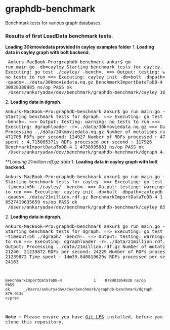 # graphdb-benchmark
Benchmark tests for various graph databases.

### Results of first LoadData benchmark tests.
**Loading 30kmoviedata provided in cayley examples folder**
    1. **Loading data in cayley graph with bolt backend.**
    <pre>
    Ankurs-MacBook-Pro:graphdb-benchmark ankur$ go run main.go -db=cayley
    Starting benchmark tests for cayley.
    ==> Executing: go test ./cayley/ -bench=.
    ==> Output: testing: warning: no tests to run
    ==> Executing: cayley init -db=bolt -dbpath=cayleydb -quads=../data/30kmoviedata.nq.gz
    BenchmarkImportDataToDB-4   	       1	30028388985 ns/op
    PASS
    ok  	_/Users/ankuryadav/dev/benchmark/graphdb-benchmark/cayley	30.035s
    </pre>
    2. **Loading data in dgraph.**
    <pre>
    Ankurs-MacBook-Pro:graphdb-benchmark ankur$ go run main.go -db=dgraph
    Starting benchmark tests for dgraph.
    ==> Executing: go test ./dgraph/ -bench=.
    ==> Output: testing: warning: no tests to run
    ==> Executing: dgraphloader -r=../data/30kmoviedata.nq.gz
    ==> Output:
    Processing ../data/30kmoviedata.nq.gz
    Number of mutations run   : 472ne:   471705 RDFs per second:  124927
    Number of RDFs processed  : 471705
    Time spent                : 4.715085371s
    RDFs processed per second : 117926
    BenchmarkImportDataToDB-4   	       1	4738905881 ns/op
    PASS
    ok  	_/Users/ankuryadav/dev/benchmark/graphdb-benchmark/dgraph	4.745s
    </pre>

***Loading 21million.rdf.gz data*
    1. **Loading data in cayley graph with bolt backend.**
    <pre>
    Ankurs-MacBook-Pro:graphdb-benchmark ankur$ go run main.go -db=cayley
    Starting benchmark tests for cayley.
    ==> Executing: go test -timeout=5h ./cayley/ -bench=.
    ==> Output: testing: warning: no tests to run
    ==> Executing: cayley init -db=bolt -dbpath=cayleydb -quads=../data/21million.rdf.gz
    BenchmarkImportDataToDB-4   	       1	8527419635659 ns/op
    PASS
    ok  	_/Users/ankuryadav/dev/benchmark/graphdb-benchmark/cayley	8527.427s
    </pre>
    2. **Loading data in dgraph.**
    <pre>
    Ankurs-MacBook-Pro:graphdb-benchmark ankur$ go run main.go -db=dgraph
    Starting benchmark tests for dgraph.
    ==> Executing: go test -timeout=5h ./dgraph/ -bench=.
    ==> Output: testing: warning: no tests to run
    ==> Executing: dgraphloader -r=../data/21million.rdf.gz
    ==> Output:
    Processing ../data/21million.rdf.gz
    Number of mutations run   : 21240: 21239872 RDFs per second:   24229
    Number of RDFs processed  : 21239872
    Time spent                : 14m39.848819629s
    RDFs processed per second : 24163

    BenchmarkImportDataToDB-4   	       1	879903054838 ns/op
    PASS
    ok  	_/Users/ankuryadav/dev/benchmark/graphdb-benchmark/dgraph	879.913s
    </pre>

**Note :** Please ensure you have [Git LFS](https://git-lfs.github.com/) installed, before you clone this repository.